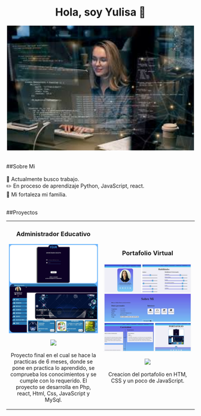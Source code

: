 <div align="center">
<h1 align="center">Hola, soy Yulisa 👋</h1>
<img align="center"  width="500px" heidth="500px" src="https://github.com/yulisaosorio/yulisaosorio/blob/9de158a5bc225bf5ef84661f373468cb472eebf1/images%20(4).jpg">
</div>
<br>
<br>
##Sobre Mi 
<br>
<br>
🔭 Actualmente busco trabajo.<br>
✏️ En proceso de aprendizaje Python, JavaScript, react. <br>
👯 Mi fortaleza mi familia. <br>
<br>

##Proyectos
<table>
<tr>
<td width="50%">
<h3 align="center">Administrador Educativo</h3>
<div align="center">
<a href="" target="_blank"><img src="https://github.com/yulisaosorio/yulisaosorio/blob/d1e612d9d0d8fbde163812b855de5df548d561d4/administradoEducativo.jpeg" width="400" alt="Curso básico android"></a>
<p>
<a href="" target="_blank">
<img src="https://img.shields.io/badge/CÓDIGO-ff9?style=for-the-badge&logo=github&logoColor=black">
</a>
</p>
<p>Proyecto final en el cual se hace la practicas de 6 meses, donde se pone en practica lo aprendido, se comprueba los conocimientos 
  y se cumple con lo requerido. El proyecto se desarrolla en Php, react, Html, Css, JavaScript y MySql.</p>
</div>                                                                                
</td>
<td width="50%">
<h3 align="center">Portafolio Virtual</h3>
<div align="center">                                       
<a href="https://github.com/yulisaosorio/portafolio_hojaVida" target="_blank"><img src="https://github.com/yulisaosorio/yulisaosorio/blob/ae1987055a70696c69633e7cbe8dec38e35a69c2/portafolio.jpeg" width="400" alt="Curso arquitectura MVVM"></a>
<br>
<p>
<a href="https://github.com/yulisaosorio/portafolio_hojaVida" target="_blank">
<img src="https://img.shields.io/badge/C%C3%93DIGO-80ffaa?style=for-the-badge&logo=github&logoColor=black">
</a>
</p>
</p>Creacion del portafolio en HTM, CSS y un poco de JavaScript.</p>
</div>                                                             
</table>                                                                                 
</div>
<br>




